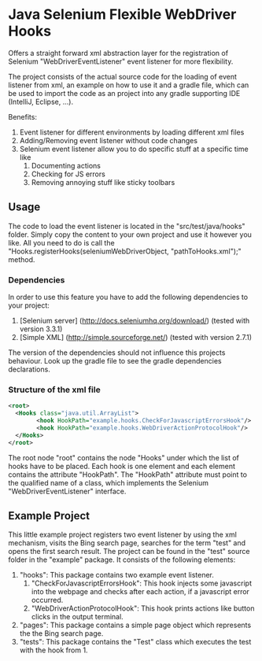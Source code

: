 # Java Selenium Flexible WebDriver Hooks

Offers a straight forward xml abstraction layer for the registration of Selenium "WebDriverEventListener" event listener for more flexibility.

The project consists of the actual source code for the loading of event listener from xml, an example on how to use it and a gradle file, which can be used to
import the code as an project into any gradle supporting IDE (IntelliJ, Eclipse, ...).

Benefits:
1. Event listener for different environments by loading different xml files
2. Adding/Removing event listener without code changes
3. Selenium event listener allow you to do specific stuff at a specific time like
    1. Documenting actions
    2. Checking for JS errors
    3. Removing annoying stuff like sticky toolbars

## Usage

The code to load the event listener is located in the "src/test/java/hooks" folder. Simply copy the content to your own project and use it however you like.
All you need to do is call the "Hooks.registerHooks(seleniumWebDriverObject, "pathToHooks.xml");" method.

### Dependencies

In order to use this feature you have to add the following dependencies to your project:

1. [Selenium server] (http://docs.seleniumhq.org/download/) (tested with version 3.3.1)
2. [Simple XML] (http://simple.sourceforge.net/) (tested with version 2.7.1)

The version of the dependencies should not influence this projects behaviour.
Look up the gradle file to see the gradle dependencies declarations.

### Structure of the xml file

```xml
<root>
  <Hooks class="java.util.ArrayList">
        <hook HookPath="example.hooks.CheckForJavascriptErrorsHook"/>
        <hook HookPath="example.hooks.WebDriverActionProtocolHook"/>
  </Hooks>
</root>
```

The root node "root" contains the node "Hooks" under which the list of hooks have to be placed. Each hook is one element and each element contains the attribute "HookPath".
The "HookPath" attribute must point to the qualified name of a class, which implements the Selenium "WebDriverEventListener" interface.

## Example Project

This little example project registers two event listener by using the xml mechanism, visits the Bing search page, searches for the term "test" and opens the first search result.
The project can be found in the "test" source folder in the "example" package. It consists of the following elements:

1. "hooks": This package contains two example event listener.
    1. "CheckForJavascriptErrorsHook": This hook injects some javascript into the webpage and checks after each action, if a javascript error occurred.
    2. "WebDriverActionProtocolHook": This hook prints actions like button clicks in the output terminal.
2. "pages": This package contains a simple page object which represents the the Bing search page.
3. "tests": This package contains the "Test" class which executes the test with the hook from 1.